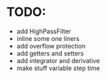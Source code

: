 # TODO:
+ add HighPassFilter
+ inline some one liners
+ add overflow protection
+ add getters and setters
+ add integrator and derivative
+ make stuff variable step time
